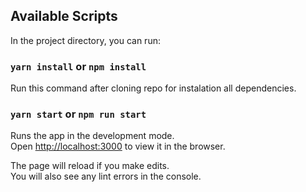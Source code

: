 ## Available Scripts

In the project directory, you can run:

### `yarn install` or `npm install`

Run this command after cloning repo for instalation all dependencies.

### `yarn start` or `npm run start`

Runs the app in the development mode.\
Open [http://localhost:3000](http://localhost:3000) to view it in the browser.

The page will reload if you make edits.\
You will also see any lint errors in the console.
